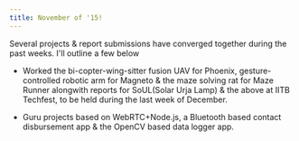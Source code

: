```yaml
---
title: November of '15!
---
```


Several projects & report submissions have converged together during the past weeks. I'll outline a few below

  * Worked the bi-copter-wing-sitter fusion UAV for Phoenix, gesture-controlled robotic arm for Magneto & the maze solving rat for Maze Runner alongwith reports for SoUL(Solar Urja Lamp) & the above at IITB Techfest, to be held during the last week of December.
  
  * Guru projects based on WebRTC+Node.js, a Bluetooth based contact disbursement app & the OpenCV based data logger app.





